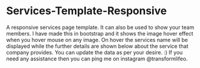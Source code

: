 # Services-Template-Responsive
A responsive services page template. It can also be used to show your team members. I have made this in bootstrap and it shows the image hover effect when you hover mouse on any image. 
On hover the services name will be displayed while the further details are shown below about the service that company provides. You can update the data as per your desire. :)
If you need any assistance then you can ping me on instagram @transformlifeo. 
